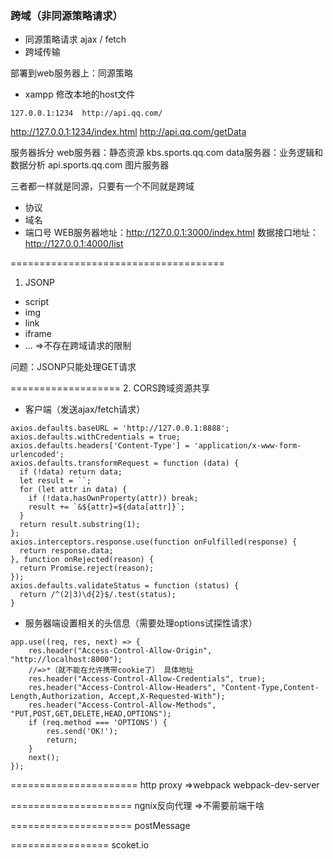 ### 跨域（非同源策略请求）
- 同源策略请求  ajax / fetch
- 跨域传输 

部署到web服务器上：同源策略
- xampp  修改本地的host文件 
```
127.0.0.1:1234  http://api.qq.com/
```
http://127.0.0.1:1234/index.html
http://api.qq.com/getData


服务器拆分
web服务器：静态资源   kbs.sports.qq.com
data服务器：业务逻辑和数据分析  api.sports.qq.com
图片服务器

三者都一样就是同源，只要有一个不同就是跨域
- 协议
- 域名
- 端口号
WEB服务器地址：http://127.0.0.1:3000/index.html
数据接口地址：http://127.0.0.1:4000/list

=====================================
1. JSONP
- script
- img
- link
- iframe
- ...
=>不存在跨域请求的限制

问题：JSONP只能处理GET请求

===================
2. CORS跨域资源共享
- 客户端（发送ajax/fetch请求）
```
axios.defaults.baseURL = 'http://127.0.0.1:8888';
axios.defaults.withCredentials = true;
axios.defaults.headers['Content-Type'] = 'application/x-www-form-urlencoded';
axios.defaults.transformRequest = function (data) {
  if (!data) return data;
  let result = ``;
  for (let attr in data) {
    if (!data.hasOwnProperty(attr)) break;
    result += `&${attr}=${data[attr]}`;
  }
  return result.substring(1);
};
axios.interceptors.response.use(function onFulfilled(response) {
  return response.data;
}, function onRejected(reason) {
  return Promise.reject(reason);
});
axios.defaults.validateStatus = function (status) {
  return /^(2|3)\d{2}$/.test(status);
}
```

- 服务器端设置相关的头信息（需要处理options试探性请求）
```
app.use((req, res, next) => {
    res.header("Access-Control-Allow-Origin", "http://localhost:8000");
	//=>*（就不能在允许携带cookie了） 具体地址
    res.header("Access-Control-Allow-Credentials", true);
    res.header("Access-Control-Allow-Headers", "Content-Type,Content-Length,Authorization, Accept,X-Requested-With");
    res.header("Access-Control-Allow-Methods", "PUT,POST,GET,DELETE,HEAD,OPTIONS");
    if (req.method === 'OPTIONS') {
        res.send('OK!');
        return;
    }
    next();
});
```

======================
http proxy  =>webpack webpack-dev-server

=====================
ngnix反向代理 =>不需要前端干啥

=====================
postMessage

=================
scoket.io
